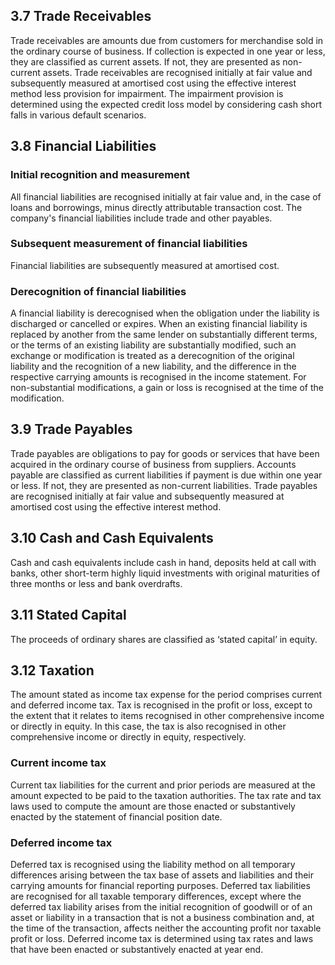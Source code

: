 ## 3.7 Trade Receivables

Trade receivables are amounts due from customers for merchandise sold in the ordinary course of business. If collection is expected in one year or less, they are classified as current assets. If not, they are presented as non-current assets. Trade receivables are recognised initially at fair value and subsequently measured at amortised cost using the effective interest method less provision for impairment. The impairment provision is determined using the expected credit loss model by considering cash short falls in various default scenarios.

## 3.8 Financial Liabilities

### Initial recognition and measurement

All financial liabilities are recognised initially at fair value and, in the case of loans and borrowings, minus directly attributable transaction cost. The company's financial liabilities include trade and other payables.

### Subsequent measurement of financial liabilities

Financial liabilities are subsequently measured at amortised cost.

### Derecognition of financial liabilities

A financial liability is derecognised when the obligation under the liability is discharged or cancelled or expires. When an existing financial liability is replaced by another from the same lender on substantially different terms, or the terms of an existing liability are substantially modified, such an exchange or modification is treated as a derecognition of the original liability and the recognition of a new liability, and the difference in the respective carrying amounts is recognised in the income statement. For non-substantial modifications, a gain or loss is recognised at the time of the modification.

## 3.9 Trade Payables

Trade payables are obligations to pay for goods or services that have been acquired in the ordinary course of business from suppliers. Accounts payable are classified as current liabilities if payment is due within one year or less. If not, they are presented as non-current liabilities. Trade payables are recognised initially at fair value and subsequently measured at amortised cost using the effective interest method.

## 3.10 Cash and Cash Equivalents

Cash and cash equivalents include cash in hand, deposits held at call with banks, other short-term highly liquid investments with original maturities of three months or less and bank overdrafts.

## 3.11 Stated Capital

The proceeds of ordinary shares are classified as ‘stated capital’ in equity.

## 3.12 Taxation

The amount stated as income tax expense for the period comprises current and deferred income tax. Tax is recognised in the profit or loss, except to the extent that it relates to items recognised in other comprehensive income or directly in equity. In this case, the tax is also recognised in other comprehensive income or directly in equity, respectively.

### Current income tax

Current tax liabilities for the current and prior periods are measured at the amount expected to be paid to the taxation authorities. The tax rate and tax laws used to compute the amount are those enacted or substantively enacted by the statement of financial position date.

### Deferred income tax

Deferred tax is recognised using the liability method on all temporary differences arising between the tax base of assets and liabilities and their carrying amounts for financial reporting purposes. Deferred tax liabilities are recognised for all taxable temporary differences, except where the deferred tax liability arises from the initial recognition of goodwill or of an asset or liability in a transaction that is not a business combination and, at the time of the transaction, affects neither the accounting profit nor taxable profit or loss. Deferred income tax is determined using tax rates and laws that have been enacted or substantively enacted at year end.